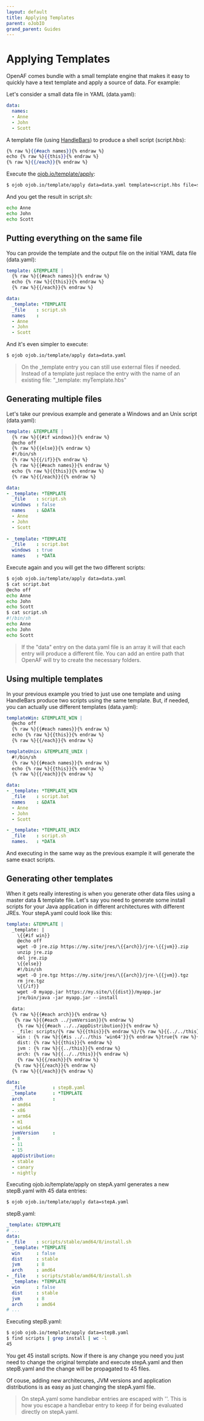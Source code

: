 ```yaml
---
layout: default
title: Applying Templates
parent: oJobIO
grand_parent: Guides
---
```


# Applying Templates

OpenAF comes bundle with a small template engine that makes it easy to quickly have a text template and apply a source of data. For example:

Let's consider a small data file in YAML (data.yaml):

````yaml
data:
  names:
  - Anne
  - John
  - Scott
````

A template file (using [HandleBars](https://handlebarsjs.com/guide/)) to produce a shell script (script.hbs):

````handlebars
{% raw %}{{#each names}}{% endraw %}
echo {% raw %}{{this}}{% endraw %}
{% raw %}{{/each}}{% endraw %}
````

Execute the [ojob.io/template/apply](https://ojob.io/template/apply.md):

````bash
$ ojob ojob.io/template/apply data=data.yaml template=script.hbs file=script.sh
````

And you get the result in script.sh:

````bash
echo Anne
echo John
echo Scott 
````

## Putting everything on the same file

You can provide the template and the output file on the initial YAML data file (data.yaml):

````yaml
template: &TEMPLATE |
  {% raw %}{{#each names}}{% endraw %}
  echo {% raw %}{{this}}{% endraw %}
  {% raw %}{{/each}}{% endraw %}

data:
  _template: *TEMPLATE
  _file    : script.sh
  names    :
  - Anne
  - John
  - Scott
````

And it's even simpler to execute:

````bash
$ ojob ojob.io/template/apply data=data.yaml
````

> On the _template entry you can still use external files if needed. Instead of a template just replace the entry with the name of an existing file: "_template: myTemplate.hbs"

## Generating multiple files

Let's take our previous example and generate a Windows and an Unix script (data.yaml):

````yaml
template: &TEMPLATE |
  {% raw %}{{#if windows}}{% endraw %}
  @echo off
  {% raw %}{{else}}{% endraw %}
  #!/bin/sh
  {% raw %}{{/if}}{% endraw %}
  {% raw %}{{#each names}}{% endraw %}
  echo {% raw %}{{this}}{% endraw %}
  {% raw %}{{/each}}{{% endraw %}

data:
- _template: *TEMPLATE
  _file    : script.sh
  windows  : false
  names    : &DATA
  - Anne
  - John
  - Scott
  
- _template: *TEMPLATE
  _file    : script.bat
  windows  : true
  names    : *DATA
````

Execute again and you will get the two different scripts:

````bash
$ ojob ojob.io/template/apply data=data.yaml
$ cat script.bat
@echo off
echo Anne
echo John
echo Scott
$ cat script.sh
#!/bin/sh
echo Anne
echo John
echo Scott
````

> If the "data" entry on the data.yaml file is an array it will that each entry will produce a different file. You can add an entire path that OpenAF will try to create the necessary folders.

## Using multiple templates

In your previous example you tried to just use one template and using HandleBars produce two scripts using the same template. But, if needed, you can actually use different templates (data.yaml):

````yaml
templateWin: &TEMPLATE_WIN |
  @echo off
  {% raw %}{{#each names}}{% endraw %}
  echo {% raw %}{{this}}{% endraw %}
  {% raw %}{{/each}}{% endraw %}

templateUnix: &TEMPLATE_UNIX |
  #!/bin/sh
  {% raw %}{{#each names}}{% endraw %}
  echo {% raw %}{{this}}{% endraw %}
  {% raw %}{{/each}}{% endraw %}

data:
- _template: *TEMPLATE_WIN
  _file    : script.bat
  names    : &DATA
  - Anne
  - John
  - Scott

- _template: *TEMPLATE_UNIX
  _file    : script.sh
  names.   : *DATA
````

And executing in the same way as the previous example it will generate the same exact scripts.

## Generating other templates

When it gets really interesting is when you generate other data files using a master data & template file. Let's say you need to generate some install scripts for your Java application in different architectures with different JREs. Your stepA.yaml could look like this:

````yaml
template: &TEMPLATE |
  _template: |
    \{{#if win}}
    @echo off
    wget -O jre.zip https://my.site/jres/\{{arch}}/jre-\{{jvm}}.zip
    unzip jre.zip
    del jre.zip
    \{{else}}
    #!/bin/sh
    wget -O jre.tgz https://my.site/jres/\{{arch}}/jre-\{{jvm}}.tgz
    rm jre.tgz
    \{{/if}}
    wget -O myapp.jar https://my.site/\{{dist}}/myapp.jar
    jre/bin/java -jar myapp.jar --install

  data:
  {% raw %}{{#each arch}}{% endraw %}
   {% raw %}{{#each ../jvmVersion}}{% endraw %}
    {% raw %}{{#each ../../appDistribution}}{% endraw %}
  - _file: scripts/{% raw %}{{this}}{% endraw %}/{% raw %}{{../../this}}{% endraw %}/{% raw %}{{../this}}{% endraw %}/install.{% raw %}{{#is ../../this 'win64'}}{% endraw %}bat{% raw %}{{else}}{% endraw %}sh{% raw %}{{/is}}{% endraw %}
    win : {% raw %}{{#is ../../this 'win64'}}{% endraw %}true{% raw %}{{else}}{% endraw %}false{% raw %}{{/is}}{% endraw %}
    dist: {% raw %}{{this}}{% endraw %}
    jvm : {% raw %}{{../this}}{% endraw %}
    arch: {% raw %}{{../../this}}{% endraw %}
    {% raw %}{{/each}}{% endraw %}
   {% raw %}{{/each}}{% endraw %}
  {% raw %}{{/each}}{% endraw %}

data:
  _file          : stepB.yaml
  _template      : *TEMPLATE
  arch           :
  - amd64
  - x86
  - arm64
  - m1
  - win64
  jvmVersion     :
  - 8
  - 11
  - 15
  appDistribution:
  - stable
  - canary
  - nightly
````

Executing ojob.io/template/apply on stepA.yaml generates a new stepB.yaml with 45 data entries:

````bash
$ ojob ojob.io/template/apply data=stepA.yaml
````

stepB.yaml:

````yaml
_template: &TEMPLATE
# ...
data: 
- _file    : scripts/stable/amd64/8/install.sh
  _template: *TEMPLATE
  win      : false
  dist     : stable
  jvm      : 8
  arch     : amd64
- _file    : scripts/stable/amd64/8/install.sh
  _template: *TEMPLATE
  win      : false
  dist     : stable
  jvm      : 8
  arch     : amd64
# ...
````

Executing stepB.yaml:

````bash
$ ojob ojob.io/template/apply data=stepB.yaml
$ find scripts | grep install | wc -l
45
````

You get 45 install scripts. Now if there is any change you need you just need to change the original template and execute stepA.yaml and then stepB.yaml and the change will be propagated to 45 files. 

Of couse, adding new architecures, JVM versions and application distributions is as easy as just changing the stepA.yaml file.

> On stepA.yaml some handlebar entries are escaped with '\'. This is how you escape a handlebar entry to keep if for being evaluated directly on stepA.yaml.
